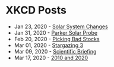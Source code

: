 # XKCD Posts
- Jan 23, 2020 - [Solar System Changes](https://xkcd.com/2258/)
- Jan 31, 2020 - [Parker Solar Probe](https://xkcd.com/2262/)
- Feb 20, 2020 - [Picking Bad Stocks](https://xkcd.com/2270/)
- Mar 01, 2020 - [Stargazing 3](https://imgs.xkcd.com/comics/stargazing_3.png)
- Mar 09, 2020 - [Scientific Briefing](https://xkcd.com/2278/)
- Mar 17, 2020 - [2010 and 2020](https://xkcd.com/2280/)
